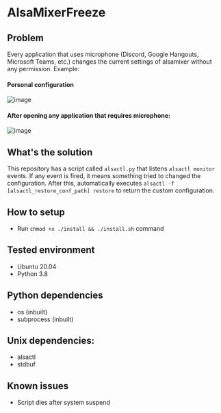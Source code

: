 # AlsaMixerFreeze

## Problem
Every application that uses microphone (Discord, Google Hangouts, Microsoft Teams, etc.) changes the current settings of alsamixer without any permission. Example:

#### Personal configuration
![image](https://user-images.githubusercontent.com/17178349/111149298-7bcd9e80-856b-11eb-88b9-d8d8021b77a4.png)

#### After opening any application that requires microphone:
![image](https://user-images.githubusercontent.com/17178349/111149397-9869d680-856b-11eb-80bb-69b1cbeebf1e.png)

## What's the solution
This repository has a script called `alsactl.py` that listens `alsactl monitor` events. If any event is fired, it means something tried to changed the configuration. After this, automatically executes `alsactl -f [alsactl_restore_conf_path] restore` to return the custom configuration.

## How to setup
- Run `chmod +x ./install && ./install.sh` command

## Tested environment
- Ubuntu 20.04
- Python 3.8

## Python dependencies
- os (inbuilt)
- subprocess (inbuilt)

## Unix dependencies:
- alsactl
- stdbuf

## Known issues
- Script dies after system suspend
